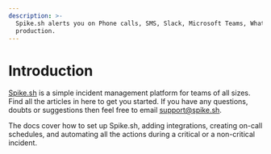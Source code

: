 ```yaml
---
description: >-
  Spike.sh alerts you on Phone calls, SMS, Slack, Microsoft Teams, Whatsapp, Telegram, Email, and Discord when things go wrong in
  production.
---
```


# Introduction

[Spike.sh](https://spike.sh) is a simple incident management platform for teams of all sizes. Find all the articles in here to get you started. If you have any questions, doubts or suggestions then feel free to email [support@spike.sh](mailto:support@spike.sh).

The docs cover how to set up Spike.sh, adding integrations, creating on-call schedules, and automating all the actions during a critical or a non-critical incident.

